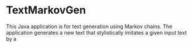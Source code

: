 # TextMarkovGen
This Java application is for text generation using Markov chains. The application generates a new text that stylistically imitates a given input text by a
